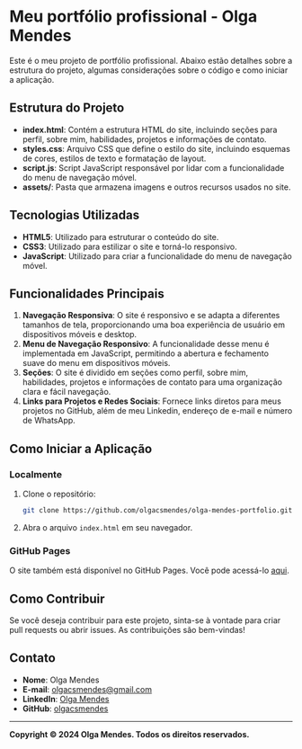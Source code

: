 # Meu portfólio profissional - Olga Mendes

Este é o meu projeto de portfólio profissional. Abaixo estão detalhes sobre a estrutura do projeto, algumas considerações sobre o código e como iniciar a aplicação.

## Estrutura do Projeto

- **index.html**: Contém a estrutura HTML do site, incluindo seções para perfil, sobre mim, habilidades, projetos e informações de contato.
- **styles.css**: Arquivo CSS que define o estilo do site, incluindo esquemas de cores, estilos de texto e formatação de layout.
- **script.js**: Script JavaScript responsável por lidar com a funcionalidade do menu de navegação móvel.
- **assets/**: Pasta que armazena imagens e outros recursos usados no site.

## Tecnologias Utilizadas

- **HTML5**: Utilizado para estruturar o conteúdo do site.
- **CSS3**: Utilizado para estilizar o site e torná-lo responsivo.
- **JavaScript**: Utilizado para criar a funcionalidade do menu de navegação móvel.

## Funcionalidades Principais

1. **Navegação Responsiva**: O site é responsivo e se adapta a diferentes tamanhos de tela, proporcionando uma boa experiência de usuário em dispositivos móveis e desktop.
2. **Menu de Navegação Responsivo**: A funcionalidade desse menu é implementada em JavaScript, permitindo a abertura e fechamento suave do menu em dispositivos móveis.
3. **Seções**: O site é dividido em seções como perfil, sobre mim, habilidades, projetos e informações de contato para uma organização clara e fácil navegação.
4. **Links para Projetos e Redes Sociais**: Fornece links diretos para meus projetos no GitHub, além de meu Linkedin, endereço de e-mail e número de WhatsApp.

## Como Iniciar a Aplicação

### Localmente

1. Clone o repositório:

   ```bash
   git clone https://github.com/olgacsmendes/olga-mendes-portfolio.git
   ```

2. Abra o arquivo `index.html` em seu navegador.

### GitHub Pages

O site também está disponível no GitHub Pages. Você pode acessá-lo [aqui](https://olgacsmendes.github.io/olga-mendes-portfolio/).

## Como Contribuir

Se você deseja contribuir para este projeto, sinta-se à vontade para criar pull requests ou abrir issues. As contribuições são bem-vindas!

## Contato

- **Nome**: Olga Mendes
- **E-mail**: [olgacsmendes@gmail.com](mailto:olgacsmendes@gmail.com)
- **LinkedIn**: [Olga Mendes](https://www.linkedin.com/in/olga-mendes/)
- **GitHub**: [olgacsmendes](https://github.com/olgacsmendes/)

---

**Copyright © 2024 Olga Mendes. Todos os direitos reservados.**
